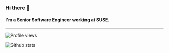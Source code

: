 ### Hi there 👋
#### I'm a Senior Software Engineer working at SUSE.

---

 <img src="https://gpvc.arturio.dev/furkatgofurov7" alt="Profile views"/>

![Github stats](https://github-readme-stats.vercel.app/api?username=furkatgofurov7&show_icons=true&count_private=true&include_all_commits=true&theme=tokyonight)
